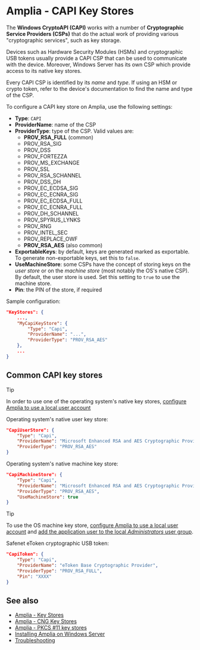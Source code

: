 ﻿# Amplia - CAPI Key Stores

The **Windows CryptoAPI (CAPI)** works with a number of **Cryptographic Service Providers (CSPs)** that do the actual work
of providing various "cryptographic services", such as key storage.

Devices such as Hardware Security Modules (HSMs) and cryptographic USB tokens usually provide a CAPI CSP that can
be used to communicate with the device. Moreover, Windows Server has its own CSP which provide access to its
native key stores.

Every CAPI CSP is identified by its *name* and *type*. If using an HSM or crypto token, refer to the device's documentation
to find the name and type of the CSP.

To configure a CAPI key store on Amplia, use the following settings:

* **Type**: `CAPI`
* **ProviderName**: name of the CSP
* **ProviderType**: type of the CSP. Valid values are:
	* **PROV_RSA_FULL** (common)
	* PROV_RSA_SIG
	* PROV_DSS
	* PROV_FORTEZZA
	* PROV_MS_EXCHANGE
	* PROV_SSL
	* PROV_RSA_SCHANNEL
	* PROV_DSS_DH
	* PROV_EC_ECDSA_SIG
	* PROV_EC_ECNRA_SIG
	* PROV_EC_ECDSA_FULL
	* PROV_EC_ECNRA_FULL
	* PROV_DH_SCHANNEL
	* PROV_SPYRUS_LYNKS
	* PROV_RNG
	* PROV_INTEL_SEC
	* PROV_REPLACE_OWF
	* **PROV_RSA_AES** (also common)
* **ExportableKeys**: by default, keys are generated marked as exportable. To generate non-exportable keys, set this to `false`.
* **UseMachineStore**: some CSPs have the concept of storing keys on the *user store* or on the *machine store* (most notably the OS's native CSP).
  By default, the user store is used. Set this setting to `true` to use the machine store.
* **Pin**: the PIN of the store, if required

<!--
TODO:
OverrideKeyPins: ?
RememberKeyPins: ?
-->

Sample configuration:

```json
"KeyStores": {
	...,
	"MyCapiKeyStore": {
		"Type": "Capi",
		"ProviderName": "...",
		"ProviderType": "PROV_RSA_AES"
	},
	...
}
```

## Common CAPI key stores

> [!TIP]
> In order to use one of the operating system's native key stores, [configure Amplia to use a local user account](../configure-app-user.md)

Operating system's native user key store:

```json
"CapiUserStore": {
	"Type": "Capi",
	"ProviderName": "Microsoft Enhanced RSA and AES Cryptographic Provider",
	"ProviderType": "PROV_RSA_AES"
}
```

Operating system's native machine key store:

```json
"CapiMachineStore": {
	"Type": "Capi",
	"ProviderName": "Microsoft Enhanced RSA and AES Cryptographic Provider",
	"ProviderType": "PROV_RSA_AES",
	"UseMachineStore": true
}
```

> [!TIP]
> To use the OS machine key store, [configure Amplia to use a local user account](../configure-app-user.md) and
> [add the application user to the local *Administrators* user group](../configure-app-user.md#grant-admin).

Safenet eToken cryptographic USB token:

```json
"CapiToken": {
	"Type": "Capi",
	"ProviderName": "eToken Base Cryptographic Provider",
	"ProviderType": "PROV_RSA_FULL",
	"Pin": "XXXX"
}
```

## See also

* [Amplia - Key Stores](index.md)
* [Amplia - CNG Key Stores](cng.md)
* [Amplia - PKCS #11 key stores](pkcs11.md)
* [Installing Amplia on Windows Server](../install.md)
* [Troubleshooting](../troubleshoot/index.md)
